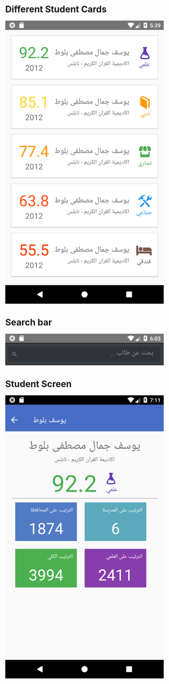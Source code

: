 # Different Student Cards  
![cards](img/studentcard.png)

# Search bar
![search](img/search.png)

# Student Screen
![student](img/studentscreen.png)